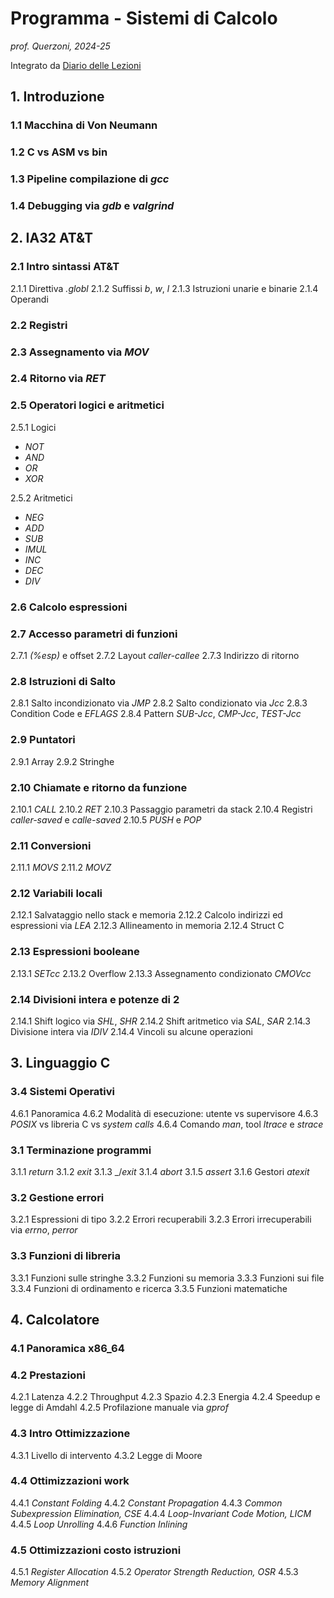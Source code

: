 # Programma - Sistemi di Calcolo

_prof. Querzoni, 2024-25_

Integrato da [Diario delle Lezioni](https://season-lab.github.io/SC/DiarioLezioni)

## 1. Introduzione

### 1.1 Macchina di Von Neumann

### 1.2 C vs ASM vs bin

### 1.3 Pipeline compilazione di _gcc_

### 1.4 Debugging via _gdb_ e _valgrind_

## 2. IA32 AT&T

### 2.1 Intro sintassi AT&T

2.1.1 Direttiva _.globl_
2.1.2 Suffissi _b_, _w_, _l_
2.1.3 Istruzioni unarie e binarie
2.1.4 Operandi

### 2.2 Registri

### 2.3 Assegnamento via _MOV_

### 2.4 Ritorno via _RET_

### 2.5 Operatori logici e aritmetici

2.5.1 Logici

+ _NOT_
+ _AND_
+ _OR_
+ _XOR_

2.5.2 Aritmetici

+ _NEG_
+ _ADD_
+ _SUB_
+ _IMUL_
+ _INC_
+ _DEC_
+ _DIV_

### 2.6 Calcolo espressioni

### 2.7 Accesso parametri di funzioni

2.7.1 _(%esp)_ e offset
2.7.2 Layout _caller-callee_
2.7.3 Indirizzo di ritorno

### 2.8 Istruzioni di Salto

2.8.1 Salto incondizionato via _JMP_
2.8.2 Salto condizionato via _Jcc_
2.8.3 Condition Code e _EFLAGS_
2.8.4 Pattern _SUB-Jcc_, _CMP-Jcc_, _TEST-Jcc_

### 2.9 Puntatori

2.9.1 Array
2.9.2 Stringhe

### 2.10 Chiamate e ritorno da funzione

2.10.1 _CALL_
2.10.2 _RET_
2.10.3 Passaggio parametri da stack
2.10.4 Registri _caller-saved_ e _calle-saved_
2.10.5 _PUSH_ e _POP_

### 2.11 Conversioni

2.11.1 _MOVS_
2.11.2 _MOVZ_

### 2.12 Variabili locali

2.12.1 Salvataggio nello stack e memoria
2.12.2 Calcolo indirizzi ed espressioni via _LEA_
2.12.3 Allineamento in memoria
2.12.4 Struct C

### 2.13 Espressioni booleane

2.13.1 _SETcc_
2.13.2 Overflow
2.13.3 Assegnamento condizionato _CMOVcc_

### 2.14 Divisioni intera e potenze di 2

2.14.1 Shift logico via _SHL_, _SHR_
2.14.2 Shift aritmetico via _SAL_, _SAR_
2.14.3 Divisione intera via _IDIV_
2.14.4 Vincoli su alcune operazioni


## 3. Linguaggio C

### 3.4 Sistemi Operativi

4.6.1 Panoramica
4.6.2 Modalità di esecuzione: utente vs supervisore
4.6.3 _POSIX_ vs libreria C vs _system calls_
4.6.4 Comando _man_, tool _ltrace_ e _strace_

### 3.1 Terminazione programmi

3.1.1 _return_
3.1.2 _exit_
3.1.3 _/_exit_
3.1.4 _abort_
3.1.5 _assert_
3.1.6 Gestori _atexit_

### 3.2 Gestione errori

3.2.1 Espressioni di tipo
3.2.2 Errori recuperabili
3.2.3 Errori irrecuperabili via _errno_, _perror_

### 3.3 Funzioni di libreria

3.3.1 Funzioni sulle stringhe
3.3.2 Funzioni su memoria
3.3.3 Funzioni sui file
3.3.4 Funzioni di ordinamento e ricerca
3.3.5 Funzioni matematiche

## 4. Calcolatore

### 4.1 Panoramica x86_64

### 4.2 Prestazioni

4.2.1 Latenza
4.2.2 Throughput
4.2.3 Spazio
4.2.3 Energia
4.2.4 Speedup e legge di Amdahl
4.2.5 Profilazione manuale via _gprof_

### 4.3 Intro Ottimizzazione

4.3.1 Livello di intervento
4.3.2 Legge di Moore

### 4.4 Ottimizzazioni work

4.4.1 _Constant Folding_
4.4.2 _Constant Propagation_
4.4.3 _Common Subexpression Elimination, CSE_
4.4.4 _Loop-Invariant Code Motion, LICM_
4.4.5 _Loop Unrolling_
4.4.6 _Function Inlining_

### 4.5 Ottimizzazioni costo istruzioni

4.5.1 _Register Allocation_
4.5.2 _Operator Strength Reduction, OSR_
4.5.3 _Memory Alignment_












